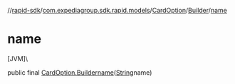//[rapid-sdk](../../../../index.md)/[com.expediagroup.sdk.rapid.models](../../index.md)/[CardOption](../index.md)/[Builder](index.md)/[name](name.md)

# name

[JVM]\

public final [CardOption.Builder](index.md)[name](name.md)([String](https://docs.oracle.com/javase/8/docs/api/java/lang/String.html)name)
